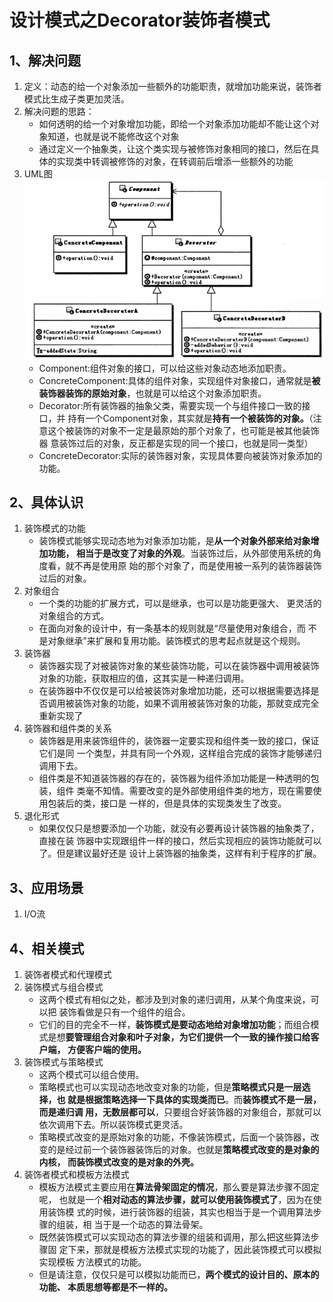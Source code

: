 # 设计模式之Decorator装饰者模式
## 1、解决问题
1. 定义：动态的给一个对象添加一些额外的功能职责，就增加功能来说，装饰者模式比生成子类更加灵活。
2. 解决问题的思路：
    - 如何透明的给一个对象增加功能，即给一个对象添加功能却不能让这个对象知道，也就是说不能修改这个对象
    - 通过定义一个抽象类，让这个类实现与被修饰对象相同的接口，然后在具体的实现类中转调被修饰的对象，在转调前后增添一些额外的功能
3. UML图
![](_v_images/20191105200326255_7161.png)
    - Component:组件对象的接口，可以给这些对象动态地添加职责。
    - ConcreteComponent:具体的组件对象，实现组件对象接口，通常就是**被装饰器装饰的原始对象**，也就是可以给这个对象添加职责。
    - Decorator:所有装饰器的抽象父类，需要实现一个与组件接口一致的接口，并 持有一个Component对象，其实就是**持有一个被装饰的对象。**（注意这个被装饰的对象不一定是最原始的那个对象了，也可能是被其他装饰器 意装饰过后的对象，反正都是实现的同一个接口，也就是同一类型）
    - ConcreteDecorator:实际的装饰器对象，实现具体要向被装饰对象添加的功能。
## 2、具体认识
1. 装饰模式的功能 
    - 装饰模式能够实现动态地为对象添加功能，是**从一个对象外部来给对象增加功能， 相当于是改变了对象的外观**。当装饰过后，从外部使用系统的角度看，就不再是使用原 始的那个对象了，而是使用被一系列的装饰器装饰过后的对象。
2. 对象组合 
    - 一个类的功能的扩展方式，可以是继承，也可以是功能更强大、 更灵活的对象组合的方式。
    - 在面向对象的设计中，有一条基本的规则就是“尽量使用对象组合，而 不是对象继承”来扩展和复用功能。装饰模式的思考起点就是这个规则。
3. 装饰器 
    - 装饰器实现了对被装饰对象的某些装饰功能，可以在装饰器中调用被装饰对象的功能，获取相应的值，这其实是一种递归调用。
    - 在装饰器中不仅仅是可以给被装饰对象增加功能，还可以根据需要选择是否调用被装饰对象的功能，如果不调用被装饰对象的功能，那就变成完全重新实现了
4. 装饰器和组件类的关系 
    - 装饰器是用来装饰组件的，装饰器一定要实现和组件类一致的接口，保证它们是同 一个类型，并具有同一个外观，这样组合完成的装饰才能够递归调用下去。
    - 组件类是不知道装饰器的存在的，装饰器为组件添加功能是一种透明的包装，组件 类毫不知情。需要改变的是外部使用组件类的地方，现在需要使用包装后的类，接口是 一样的，但是具体的实现类发生了改变。
5. 退化形式 
    - 如果仅仅只是想要添加一个功能，就没有必要再设计装饰器的抽象类了，直接在装 饰器中实现跟组件一样的接口，然后实现相应的装饰功能就可以了。但是建议最好还是 设计上装饰器的抽象类，这样有利于程序的扩展。

## 3、应用场景
1. I/O流

## 4、相关模式
1. 装饰者模式和代理模式
2. 装饰模式与组合模式 
    - 这两个模式有相似之处，都涉及到对象的递归调用，从某个角度来说，可以把 装饰看做是只有一个组件的组合。
    - 它们的目的完全不一样，**装饰模式是要动态地给对象增加功能**；而组合模 式是想**要管理组合对象和叶子对象，为它们提供一个一致的操作接口给客户端， 方便客户端的使用。**
3. 装饰模式与策略模式 
    - 这两个模式可以组合使用。
    - 策略模式也可以实现动态地改变对象的功能，但是**策略模式只是一层选择，也 就是根据策略选择一下具体的实现类而已**。而**装饰模式不是一层，而是递归调 用，无数层都可以**，只要组合好装饰器的对象组合，那就可以依次调用下去。所以装饰模式更灵活。
    - 策略模式改变的是原始对象的功能，不像装饰模式，后面一个装饰器，改 变的是经过前一个装饰器装饰后的对象。也就是**策略模式改变的是对象的内核， 而装饰模式改变的是对象的外壳。**
4. 装饰者模式和模板方法模式
    - 模板方法模式主要应用在**算法骨架固定的情况**，那么要是算法步骤不固定呢， 也就是一个**相对动态的算法步骤，就可以使用装饰模式了**，因为在使用装饰模 式的时候，进行装饰器的组装，其实也相当于是一个调用算法步骤的组装，相 当于是一个动态的算法骨架。
    - 既然装饰模式可以实现动态的算法步骤的组装和调用，那么把这些算法步骤固 定下来，那就是模板方法模式实现的功能了，因此装饰模式可以模拟实现模板 方法模式的功能。
    - 但是请注意，仅仅只是可以模拟功能而已，**两个模式的设计目的、原本的功能、 本质思想等都是不一样的。**


